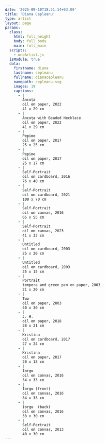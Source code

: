 ```yaml
---
date: '2025-09-10T18:51:14+03:00'
title: 'Diana Cepleanu'
type: artist
layout: page
params:
  class:
    html: full_height
    body: full_body
    main: full_main
  scripts:
    - oneArtist.js
  isModule: true  
  data:
    firstname: diana
    lastname: cepleanu
    fullname: dianacepleanu
    namepath: cepleanu.svg
    images: 19
    captions:
      - |
        Ancuța
        oil on paper, 2022
        41 x 29 cm
      - |
        Ancuța with Beaded Necklace
        oil on paper, 2022
        41 x 29 cm
      - |
        Pepine
        oil on paper, 2017
        25 x 25 cm
      - |
        Pepine
        oil on paper, 2017
        25 x 17 cm
      - |
        Self-Portrait
        oil on cardboard, 2016
        76 x 40 cm
      - |
        Self-Portrait
        oil on cardboard, 2021
        100 x 70 cm
      - |
        Self-Portrait
        oil on canvas, 2016
        65 x 55 cm
      - |
        Self-Portrait
        oil on canvas, 2023
        41 x 33 cm
      - |
        Untitled
        oil on cardboard, 2003
        25 x 20 cm
      - |
        Untitled
        oil on cardboard, 2003
        25 x 15 cm
      - |
        Portrait
        tempera and green pen on paper, 2003
        21 x 20 cm
      - |
        Two
        oil on paper, 2003
        40 x 30 cm
      - |
        J. H.
        oil on paper, 2018
        28 x 21 cm
      - |
        Kristina
        oil on cardboard, 2017
        27 x 24 cm
      - |
        Kristina
        oil on paper, 2017
        20 x 18 cm
      - |
        Iorgu
        oil on canvas, 2016
        34 x 33 cm
      - |
        Iorgu (front)
        oil on canvas, 2016
        34 x 33 cm
      - |
        Iorgu  (back)
        oil on canvas, 2016
        33 x 30 cm
      - |
        Self-Portrait
        oil on canvas, 2013
        40 x 30 cm
---
```

